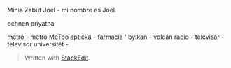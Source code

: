 
Minia Zabut Joel - mi nombre es Joel

ochnen priyatna 

metró - metro МеТро
aptieka - farmacia ' 
bylkan  - volcán
radio - 
televisar - televisor
universitét - 

> Written with [StackEdit](https://stackedit.io/).
<!--stackedit_data:
eyJoaXN0b3J5IjpbNjAwMjA4OTA5LDUxMDA5NjYzOCwtMTY3Mz
c1Mjc3OSw3MzA5OTgxMTZdfQ==
-->